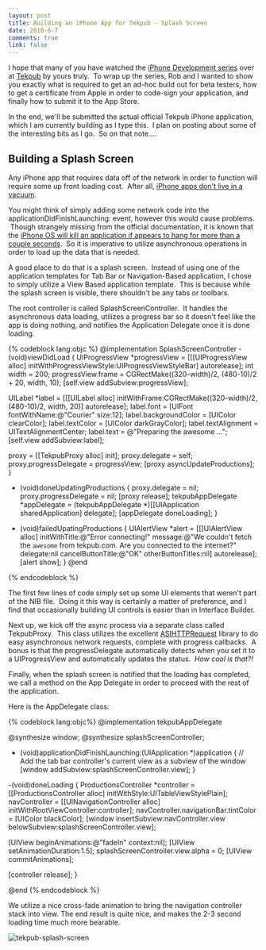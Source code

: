 ```yaml
--- 
layout: post
title: Building an iPhone App for Tekpub - Splash Screen
date: 2010-6-7
comments: true
link: false
---
```

<p>I hope that many of you have watched the <a href="http://tekpub.com/production/iphone">iPhone Development series</a> over at <a href="http://tekpub.com">Tekpub</a> by yours truly.  To wrap up the series, Rob and I wanted to show you exactly what is required to get an ad-hoc build out for beta testers, how to get a certificate from Apple in order to code-sign your application, and finally how to submit it to the App Store.</p>
<p>In the end, we'll be submitted the actual official Tekpub iPhone application, which I am currently building as I type this.  I plan on posting about some of the interesting bits as I go.  So on that note....</p>
<h2>Building a Splash Screen</h2>
<p>Any iPhone app that requires data off of the network in order to function will require some up front loading cost.  After all, <a href="http://flux88.com/blog/iphone-apps-don-t-live-in-a-vacuum/">iPhone apps don't live in a vacuum</a>.</p>
<p>You might think of simply adding some network code into the applicationDidFinishLaunching: event, however this would cause problems.  Though strangely missing from the official documentation, it is known that the <a href="http://stackoverflow.com/questions/169470/does-the-iphone-timeout-if-a-function-takes-too-long-to-execute">iPhone OS will kill an application if appears to hang for more than a couple seconds</a>.  So it is imperative to utilize asynchronous operations in order to load up the data that is needed.</p>
<p>A good place to do that is a splash screen.  Instead of using one of the application templates for Tab Bar or Navigation-Based application, I chose to simply utilize a View Based application template.  This is because while the splash screen is visible, there shouldn't be any tabs or toolbars.</p>
<p>The root controller is called SplashScreenController.  It handles the asynchronous data loading, utilizes a progress bar so it doesn't feel like the app is doing nothing, and notifies the Application Delegate once it is done loading.</p>
{% codeblock lang:objc %}
@implementation SplashScreenController
-(void)viewDidLoad {
  UIProgressView *progressView = [[[UIProgressView alloc] initWithProgressViewStyle:UIProgressViewStyleBar] autorelease];
  int width = 200;
  progressView.frame = CGRectMake((320-width)/2, (480-10)/2 + 20, width, 10);
  [self.view addSubview:progressView];
 
  UILabel *label = [[[UILabel alloc] initWithFrame:CGRectMake((320-width)/2, (480-10)/2, width, 20)] autorelease];
  label.font = [UIFont fontWithName:@"Courier" size:12];
  label.backgroundColor = [UIColor clearColor];
  label.textColor = [UIColor darkGrayColor];
  label.textAlignment = UITextAlignmentCenter;
  label.text = @"Preparing the awesome ...";
  [self.view addSubview:label];
 
  proxy = [[TekpubProxy alloc] init];
  proxy.delegate = self;
  proxy.progressDelegate = progressView;
  [proxy asyncUpdateProductions];
}

- (void)doneUpdatingProductions {
  proxy.delegate = nil;
  proxy.progressDelegate = nil;
  [proxy release];
  tekpubAppDelegate *appDelegate = (tekpubAppDelegate *)[[UIApplication sharedApplication] delegate];
  [appDelegate doneLoading];
}

- (void)failedUpatingProductions {
  UIAlertView *alert = [[[UIAlertView alloc] initWithTitle:@"Error connecting!"
    message:@"We couldn't fetch the `awesome` from tekpub.com.  Are you connected to the internet?"
    delegate:nil 
    cancelButtonTitle:@"OK" otherButtonTitles:nil] autorelease];
  [alert show];
}
@end

{% endcodeblock %}
<p>The first few lines of code simply set up some UI elements that weren't part of the NIB file.  Doing it this way is certainly a matter of preference, and I find that occasionally building UI controls is easier than in Interface Builder.</p>
<p>Next up, we kick off the async process via a separate class called TekpubProxy.  This class utilizes the excellent <a href="http://allseeing-i.com/ASIHTTPRequest/">ASIHTTPRequest</a> library to do easy asynchronous network requests, complete with progress callbacks.  A bonus is that the progressDelegate automatically detects when you set it to a UIProgressView and automatically updates the status.  <em>How cool is that?! </em></p>
<p>Finally, when the splash screen is notified that the loading has completed, we call a method on the App Delegate in order to proceed with the rest of the application.</p>
<p>Here is the AppDelegate class:</p>
{% codeblock lang:objc%}
@implementation tekpubAppDelegate

@synthesize window;
@synthesize splashScreenController;

- (void)applicationDidFinishLaunching:(UIApplication *)application {
  // Add the tab bar controller's current view as a subview of the window
  [window addSubview:splashScreenController.view];
}

-(void)doneLoading {
  ProductionsController *controller = [[ProductionsController alloc] initWithStyle:UITableViewStylePlain];
  navController = [[UINavigationController alloc] initWithRootViewController:controller];
  navController.navigationBar.tintColor = [UIColor blackColor];
  [window insertSubview:navController.view belowSubview:splashScreenController.view];

  [UIView beginAnimations:@"fadeIn" context:nil];
  [UIView setAnimationDuration:1.5];
  splashScreenController.view.alpha = 0;
  [UIView commitAnimations];

  [controller release];
}

@end
{% endcodeblock %}

We utilize a nice cross-fade animation to bring the navigation controller stack into view. The end result is quite nice, and makes the 2-3 second loading time much more bearable.

<img src="https://flux88.s3.amazonaws.com/images/tekpub-splash.png" alt="tekpub-splash-screen" />
